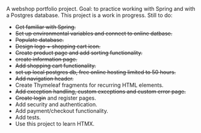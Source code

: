 A webshop portfolio project. Goal: to practice working with Spring and with a Postgres database.
This project is a work in progress. Still to do:
- ~~Get familiar with Spring.~~
-  ~~Set up environmental variables and connect to online datbase.~~
- ~~Populate database.~~
- ~~Design logo + shopping cart icon.~~
- ~~Create product page and add sorting functionality.~~
- ~~create information page.~~
- ~~Add shopping cart functionality.~~
- ~~set up local postgres db, free online hosting limited to 50 hours.~~
- ~~Add navigation header.~~
- Create Thymeleaf fragments for recurring HTML elements.
- ~~Add exception handling, custom exceptions and custom error page.~~
- ~~Create login~~ and register pages.
- Add security and authentication.
- Add payment/checkout functionality.
- Add tests.
- Use this project to learn HTMX.

